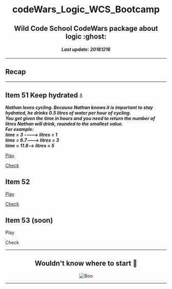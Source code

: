 <h1 align="center">codeWars_Logic_WCS_Bootcamp</h1>
<h2 align="center">Wild Code School CodeWars package about logic :ghost:</h2>
<h4 align="center"><i>Last update: 20181216</i></h4>

***

## Recap

***

## Item 51 Keep hydrated :droplet:

_**Nathan loves cycling.
Because Nathan knows it is important to stay hydrated, he drinks 0.5 litres of water per hour of cycling.  
You get given the time in hours and you need to return the number of litres Nathan will drink, rounded to the smallest value.  
For example:  
time = 3 ----> litres = 1  
time = 6.7---> litres = 3  
time = 11.8--> litres = 5**_

[Play](https://www.codewars.com/kata/keep-hydrated-1)

[Check](https://github.com/codingk8/codeWars_Logic_WCS_Bootcamp/blob/master/51_keep_hydrated.js)

## Item 52

[Play](#)

[Check](#)

## Item 53 (soon)

Play

Check


***

<h2 align="center">Wouldn't know where to start 💅</h2>
<p align="center"><img src="https://media.giphy.com/media/W5ftcWq1JGE24/giphy.gif" alt="Boo"/></p>
  
***

